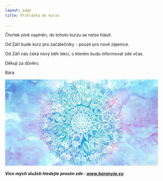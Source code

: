 ```yaml
---
layout: page
title: Přihláška do kurzu

---
```

Čtvrtek plně naplněn, do tohoto kurzu se nelze hlásit.

Od Září bude kurz pro začátečníky - pouze pro nové zájemce.

Od Září nás čeká nový běh lekcí, o kterém budu informovat zde včas.

Děkuji za důvěru

Bára

![](/uploads/63e96ef7ce14c16435f772e8735c74d8.jpg)

**_Více mých služeb hledejte prosím zde : www.baranyja.eu_**